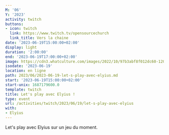 ```yaml
---
M: '06'
Y: '2023'
activity: twitch
buttons:
- icon: twitch
  link: https://www.twitch.tv/opensourcechurch
  link_title: Vers la chaine
date: '2023-06-19T15:00:00+02:00'
display: light
duration: '2:00:00'
end: '2023-06-19T17:00:00+02:00'
image: https://cdn3.whatculture.com/images/2022/10/97b3abf8f012dc60-1200x675.jpg
isodate: '2023-06-19'
location: en ligne
path: 2023/06/2023-06-19-let-s-play-avec-elyius.md
start: '2023-06-19T15:00:00+02:00'
start-unix: 1687179600.0
template: twitch
title: Let's play avec Elyius !
type: event
url: /activities/twitch/2023/06/19/let-s-play-avec-elyius
with:
- Elyius
---
```

Let's play avec Elyius sur un jeu du moment.